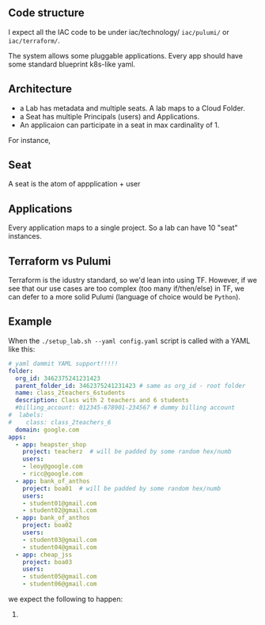 
## Code structure

I expect all the IAC code to be under iac/technology/ `iac/pulumi/` or `iac/terraform/`.

The system allows some pluggable applications. Every app should have some standard blueprint k8s-like yaml.

## Architecture

* a Lab has metadata and multiple seats. A lab maps to a Cloud Folder.
* a Seat has multiple Principals (users) and Applications.
* An applicaion can participate in a seat in max cardinality of 1.

For instance, 

## Seat

A seat is the atom of appplication + user

## Applications

Every application maps to a single project. So a lab can have 10 "seat" instances.


## Terraform vs Pulumi

Terraform is the idustry standard, so we'd lean into using TF. However, if we see that our use cases are too complex (too many if/then/else) in TF, we can defer to a more solid Pulumi (language of choice would be `Python`).




## Example

When the `./setup_lab.sh --yaml config.yaml` script is called with a YAML like this:

```yaml
# yaml dammit YAML support!!!!!
folder:
  org_id: 3462375241231423
  parent_folder_id: 3462375241231423 # same as org_id - root folder
  name: class_2teachers_6students
  description: Class with 2 teachers and 6 students
  #billing_account: 012345-678901-234567 # dummy billing account
#  labels:
#    class: class_2teachers_6
  domain: google.com
apps:
  - app: heapster_shop
    project: teacherz  # will be padded by some random hex/numb
    users:
    - leoy@google.com
    - ricc@google.com
  - app: bank_of_anthos
    project: boa01  # will be padded by some random hex/numb
    users:
    - student01@gmail.com
    - student02@gmail.com
  - app: bank_of_anthos
    project: boa02
    users:
    - student03@gmail.com
    - student04@gmail.com
  - app: cheap_jss
    project: boa03
    users:
    - student05@gmail.com
    - student06@gmail.com
```

we expect the following to happen:

1.
